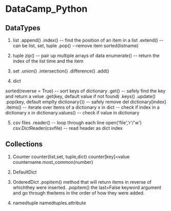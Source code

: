 # DataCamp_Python

## DataTypes
1. list
   .append()
   .index() -- find the position of an item in a list
   .extend() -- can be list, set, tuple
   .pop() --remove item
   sorted(listname)
   
2. tuple
  zip() -- pair up multiple arrays of data
  enumerate()  -- return the index of the list time and the item

3. set
  .union()
  .intersection()
  .difference()
  .add()
  
4. dict

  sorted(reverse = True) -- sort keys of dictionary
  .get()  -- safely find the key and return a velue
  .get(key, default value if not found)
  .keys()
  .update()
  .pop(key, default emplty dictionary{}) -- safely remove
  del dictionary[index]
  .items() -- iterate over items of a dictionary
  x in dict -- check if index in a dictionary
  x in dictionary.values() -- check if value in dictionary

5. csv files
  .reader()  -- loop through each line
  open('file','r'/'w')
  csv.DictReader(csvfile)  -- read header as dict index

## Collections
1. Counter
  counter(list,set, tuple,dict)
  counter[key]=value
  countername.most_common(number)
  
2. DefaultDict

3. OrderedDict
  .popitem() method that will return items in reverse of whichthey were inserted.
  .popitem() the last=False keyword argument and go through theitems in the order of how they were added.
  
4. namedtuple
   namedtuples.attribute

